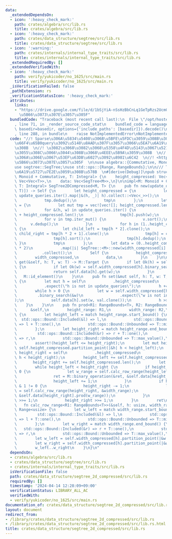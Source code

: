 ```yaml
---
data:
  _extendedDependsOn:
  - icon: ':heavy_check_mark:'
    path: crates/algebra/src/lib.rs
    title: crates/algebra/src/lib.rs
  - icon: ':heavy_check_mark:'
    path: crates/data_structure/segtree/src/lib.rs
    title: crates/data_structure/segtree/src/lib.rs
  - icon: ':warning:'
    path: crates/internals/internal_type_traits/src/lib.rs
    title: crates/internals/internal_type_traits/src/lib.rs
  _extendedRequiredBy: []
  _extendedVerifiedWith:
  - icon: ':heavy_check_mark:'
    path: verify/yukicoder/no_1625/src/main.rs
    title: verify/yukicoder/no_1625/src/main.rs
  _isVerificationFailed: false
  _pathExtension: rs
  _verificationStatusIcon: ':heavy_check_mark:'
  attributes:
    links:
    - "https://drive.google.com/file/d/1bSjYiA-nSsHzBbCnLq1GeTpRzs2Ucm0q/view>\u3067\
      \u5B66\u3073\u307E\u3057\u305F"
  bundledCode: "Traceback (most recent call last):\n  File \"/opt/hostedtoolcache/Python/3.10.14/x64/lib/python3.10/site-packages/onlinejudge_verify/documentation/build.py\"\
    , line 71, in _render_source_code_stat\n    bundled_code = language.bundle(stat.path,\
    \ basedir=basedir, options={'include_paths': [basedir]}).decode()\n  File \"/opt/hostedtoolcache/Python/3.10.14/x64/lib/python3.10/site-packages/onlinejudge_verify/languages/rust.py\"\
    , line 288, in bundle\n    raise NotImplementedError\nNotImplementedError\n"
  code: "//! Sparse\u306A\u5834\u5408\u306B\u5BFE\u5FDC\u3059\u308B\u305F\u3081\u3001\
    \u66F4\u65B0query\u3092\u5148\u8AAD\u307F\u3057\u3066\u5EA7\u6A19\u5727\u7E2E\u3059\
    \u308B  \n//! \u3082\u3068\u3082\u3068\u5358\u4F4D\u5143\u3067\u521D\u671F\u5316\
    \u3055\u308C\u3066\u3044\u308B\u3068\u4EEE\u5B9A\u3059\u308B  \n//! 2\u6B21\u5143\
    \u306A\u306E\u3067\u53EF\u63DB\u6027\u3092\u8981\u6C42  \n//! <https://drive.google.com/file/d/1bSjYiA-nSsHzBbCnLq1GeTpRzs2Ucm0q/view>\u3067\
    \u5B66\u3073\u307E\u3057\u305F  \n\nuse algebra::{Commutative, Monoid};\nuse internal_type_traits::Integral;\n\
    use segtree::SegTree;\nuse std::ops::{Range, RangeBounds};\n\n/// T\u306F\u5EA7\
    \u6A19\u5727\u7E2E\u3059\u308B\u578B  \n#[derive(Debug)]\npub struct SegTree2DCompressed<M:\
    \ Monoid + Commutative, T: Integral> {\n    height_compressed: Vec<T>,\n    width_compressed:\
    \ Vec<Vec<T>>,\n    data: Vec<SegTree<M>>,\n}\n\nimpl<M: Monoid + Commutative,\
    \ T: Integral> SegTree2DCompressed<M, T> {\n    pub fn new(update_queries: &[(T,\
    \ T)]) -> Self {\n        let height_compressed = {\n            let mut tmp =\
    \ update_queries.iter().map(|&(h, _)| h).collect::<Vec<_>>();\n            tmp.sort();\n\
    \            tmp.dedup();\n            tmp\n        };\n        let width_compressed\
    \ = {\n            let mut tmp = vec![vec![]; height_compressed.len() * 2];\n\
    \            for &(h, w) in update_queries.iter() {\n                let h = height_compressed.binary_search(&h).unwrap()\
    \ + height_compressed.len();\n                tmp[h].push(w);\n            }\n\
    \            for v in tmp.iter_mut() {\n                v.sort();\n          \
    \      v.dedup();\n            }\n            for h in (1..height_compressed.len()).rev()\
    \ {\n                let child_left = tmp[h * 2].clone();\n                let\
    \ child_right = tmp[h * 2 + 1].clone();\n                tmp[h] = child_left.into_iter().chain(child_right).collect();\n\
    \                tmp[h].sort();\n                tmp[h].dedup();\n           \
    \ }\n            tmp\n        };\n        let data = (0..height_compressed.len()\
    \ * 2)\n            .map(|i| SegTree::<M>::new(width_compressed[i].len()))\n \
    \           .collect();\n        Self {\n            height_compressed,\n    \
    \        width_compressed,\n            data,\n        }\n    }\n\n    pub fn\
    \ get(&self, h: T, w: T) -> M::Target {\n        if let Ok(h) = self.height_compressed.binary_search(&h)\
    \ {\n            if let Ok(w) = self.width_compressed[h].binary_search(&w) {\n\
    \                return self.data[h].get(w);\n            }\n        }\n     \
    \   M::id_element()\n    }\n\n    pub fn set(&mut self, h: T, w: T, val: M::Target)\
    \ {\n        let mut h = self\n            .height_compressed\n            .binary_search(&h)\n\
    \            .expect(\"h is not in update_queries\");\n        h += self.height_compressed.len();\n\
    \        while h > 0 {\n            let w = self.width_compressed[h]\n       \
    \         .binary_search(&w)\n                .expect(\"w is not in update_queries\"\
    );\n            self.data[h].set(w, val.clone());\n            h >>= 1;\n    \
    \    }\n    }\n\n    pub fn prod<R1: RangeBounds<T>, R2: RangeBounds<T>>(\n  \
    \      &self,\n        height_range: R1,\n        width_range: R2,\n    ) -> M::Target\
    \ {\n        let height_left = match height_range.start_bound() {\n          \
    \  std::ops::Bound::Included(&l) => l,\n            std::ops::Bound::Excluded(&l)\
    \ => l + T::one(),\n            std::ops::Bound::Unbounded => T::min_value(),\n\
    \        };\n        let height_right = match height_range.end_bound() {\n   \
    \         std::ops::Bound::Included(&r) => r + T::one(),\n            std::ops::Bound::Excluded(&r)\
    \ => r,\n            std::ops::Bound::Unbounded => T::max_value(),\n        };\n\
    \        assert!(height_left <= height_right);\n        let mut height_left =\
    \ self.height_compressed.partition_point(|&h| h < height_left);\n        let mut\
    \ height_right = self\n            .height_compressed\n            .partition_point(|&h|\
    \ h < height_right);\n        height_left += self.height_compressed.len();\n \
    \       height_right += self.height_compressed.len();\n        let mut ret = M::id_element();\n\
    \        while height_left < height_right {\n            if height_left & 1 !=\
    \ 0 {\n                let w_range = self.calc_row_range(height_left, &width_range);\n\
    \                ret = M::binary_operation(&ret, &self.data[height_left].prod(w_range));\n\
    \                height_left += 1;\n            }\n            if height_right\
    \ & 1 != 0 {\n                height_right -= 1;\n                let w_range\
    \ = self.calc_row_range(height_right, &width_range);\n                ret = M::binary_operation(&ret,\
    \ &self.data[height_right].prod(w_range));\n            }\n            height_left\
    \ >>= 1;\n            height_right >>= 1;\n        }\n        ret\n    }\n\n \
    \   fn calc_row_range<R1: RangeBounds<T>>(&self, h: usize, width_range: &R1) ->\
    \ Range<usize> {\n        let w_left = match width_range.start_bound() {\n   \
    \         std::ops::Bound::Included(&l) => l,\n            std::ops::Bound::Excluded(&l)\
    \ => l + T::one(),\n            std::ops::Bound::Unbounded => T::min_value(),\n\
    \        };\n        let w_right = match width_range.end_bound() {\n         \
    \   std::ops::Bound::Included(&r) => r + T::one(),\n            std::ops::Bound::Excluded(&r)\
    \ => r,\n            std::ops::Bound::Unbounded => T::max_value(),\n        };\n\
    \        let w_left = self.width_compressed[h].partition_point(|&w| w < w_left);\n\
    \        let w_right = self.width_compressed[h].partition_point(|&w| w < w_right);\n\
    \        w_left..w_right\n    }\n}\n"
  dependsOn:
  - crates/algebra/src/lib.rs
  - crates/data_structure/segtree/src/lib.rs
  - crates/internals/internal_type_traits/src/lib.rs
  isVerificationFile: false
  path: crates/data_structure/segtree_2d_compressed/src/lib.rs
  requiredBy: []
  timestamp: '2024-04-14 12:28:09+09:00'
  verificationStatus: LIBRARY_ALL_AC
  verifiedWith:
  - verify/yukicoder/no_1625/src/main.rs
documentation_of: crates/data_structure/segtree_2d_compressed/src/lib.rs
layout: document
redirect_from:
- /library/crates/data_structure/segtree_2d_compressed/src/lib.rs
- /library/crates/data_structure/segtree_2d_compressed/src/lib.rs.html
title: crates/data_structure/segtree_2d_compressed/src/lib.rs
---
```

